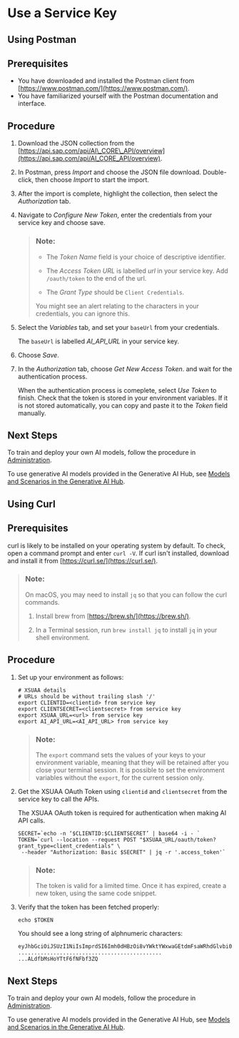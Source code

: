 <!-- loio3a97465bf6164400a4b5c1641007e3d6 -->

# Use a Service Key

<a name="task_dn3_jnn_fyb"/>

<!-- task\_dn3\_jnn\_fyb -->

## Using Postman



<a name="task_dn3_jnn_fyb__prereq_y3l_dz5_gpb"/>

## Prerequisites

-   You have downloaded and installed the Postman client from [https://www.postman.com/](https://www.postman.com/).
-   You have familiarized yourself with the Postman documentation and interface.



<a name="task_dn3_jnn_fyb__steps_zc4_cvn_fyb"/>

## Procedure

1.  Download the JSON collection from the [https://api.sap.com/api/AI\_CORE\_API/overview](https://api.sap.com/api/AI_CORE_API/overview).

2.  In Postman, press *Import* and choose the JSON file download. Double-click, then choose *Import* to start the import.

3.  After the import is complete, highlight the collection, then select the *Authorization* tab.

4.  Navigate to *Configure New Token*, enter the credentials from your service key and choose save.

    > ### Note:  
    > -   The *Token Name* field is your choice of descriptive identifier.
    > 
    > -   The *Access Token URL* is labelled *url* in your service key. Add `/oauth/token` to the end of the url.
    > 
    > -   The *Grant Type* should be `Client Credentials`.
    > 
    > 
    > You might see an alert relating to the characters in your credentials, you can ignore this.

5.  Select the *Variables* tab, and set your `baseUrl` from your credentials.

    The `baseUrl` is labelled *AI\_API\_URL* in your service key.

6.  Choose *Save*.

7.  In the *Authorization* tab, choose *Get New Access Token*. and wait for the authentication process.

    When the authentication process is comeplete, select *Use Token* to finish. Check that the token is stored in your environment variables. If it is not stored automatically, you can copy and paste it to the *Token* field manually.




<a name="task_dn3_jnn_fyb__postreq_fjj_vmt_c1c"/>

## Next Steps

To train and deploy your own AI models, follow the procedure in [Administration](administration-7937fc1.md).

To use generative AI models provided in the Generative AI Hub, see [Models and Scenarios in the Generative AI Hub](models-and-scenarios-in-the-generative-ai-hub-729dd9e.md).

<a name="task_wqc_b4n_fyb"/>

<!-- task\_wqc\_b4n\_fyb -->

## Using Curl



<a name="task_wqc_b4n_fyb__prereq_olk_3l5_fyb"/>

## Prerequisites

curl is likely to be installed on your operating system by default. To check, open a command prompt and enter `curl -V`. If curl isn't installed, download and install it from [https://curl.se/](https://curl.se/).

> ### Note:  
> On macOS, you may need to install `jq` so that you can follow the curl commands.
> 
> 1.  Install brew from [https://brew.sh/](https://brew.sh/).
> 
> 2.  In a Terminal session, run `brew install jq` to install `jq` in your shell environment.



<a name="task_wqc_b4n_fyb__steps_vfc_dnv_gpb"/>

## Procedure

1.  Set up your environment as follows:

    ```
    # XSUAA details 
    # URLs should be without trailing slash '/'
    export CLIENTID=<clientid> from service key
    export CLIENTSECRET=<clientsecret> from service key
    export XSUAA_URL=<url> from service key
    export AI_API_URL=<AI_API_URL> from service key
    
    ```

    > ### Note:  
    > The `export` command sets the values of your keys to your environment variable, meaning that they will be retained after you close your terminal session. It is possible to set the environment variables without the `export`, for the current session only.

2.  Get the XSUAA OAuth Token using `clientid` and `clientsecret` from the service key to call the APIs.

    The XSUAA OAuth token is required for authentication when making AI API calls.

    ```
    SECRET=`echo -n ‘$CLIENTID:$CLIENTSECRET’ | base64 -i - ` 
    TOKEN=`curl --location --request POST "$XSUAA_URL/oauth/token?grant_type=client_credentials" \ 
     --header "Authorization: Basic $SECRET" | jq -r '.access_token'` 
    
    ```

    > ### Note:  
    > The token is valid for a limited time. Once it has expired, create a new token, using the same code snippet.

3.  Verify that the token has been fetched properly:

    ```
    echo $TOKEN
    
    ```

    You should see a long string of alphnumeric characters:

    ```
    eyJhbGciOiJSUzI1NiIsImprdSI6Imh0dHBzOi8vYWktYWxwaGEtdmFsaWRhdGlvbi0yLmF1dGhlbnRpY2F0aW9uLnNhcC5oYW5hLm9uZGVtYW5kLmNvbS90b2tlbl9rZXlzIiwia2lkIjoiZGVmYXVsdC1qd3Qta2V5LTMyODMxMjg2NCIsInR5cCI6IkpXVCJ94ZGU5YjAxNmQ0MDk5YjlmM... 
    ............................................. 
    ...ALdfbMsHoYTtF6fNFbf3ZQ
    
    ```




<a name="task_wqc_b4n_fyb__postreq_h25_3nt_c1c"/>

## Next Steps

To train and deploy your own AI models, follow the procedure in [Administration](administration-7937fc1.md).

To use generative AI models provided in the Generative AI Hub, see [Models and Scenarios in the Generative AI Hub](models-and-scenarios-in-the-generative-ai-hub-729dd9e.md).

